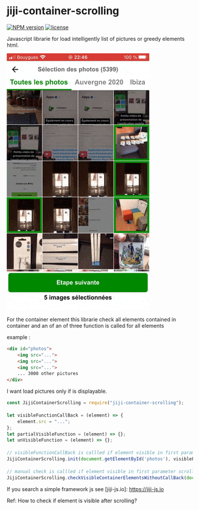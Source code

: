 # jiji-container-scrolling
[![NPM version][npm-image]][npm-url]
[![license][license-image]][license-url]

Javascript librarie for load intelligently list of pictures or greedy elements html.

<img src="https://github.com/jguyet/jiji-container-scrolling/raw/master/img/img.gif"/>

For the container element this librarie check all elements contained in container and an of an of three function is called for all elements


example :

````html
<div id="photos">
    <img src="...">
    <img src="...">
    <img src="...">
    ... 3000 other pictures
</div>
````

I want load pictures only if is displayable.

````js
const JijiContainerScrolling = require("jiji-container-scrolling");

let visibleFunctionCallBack = (element) => {
    element.src = "...";
};
let partialVisibleFunction = (element) => {};
let unVisibleFunction = (element) => {};

// visibleFunctionCallBack is callled if element visible in first parameter scrolling through each event
JijiContainerScrolling.init(document.getElementById('photos'), visibleFunctionCallBack, partialVisibleFunction, unVisibleFunction);

// manual check is callled if element visible in first parameter scrolling through each event
JijiContainerScrolling.checkVisibleContainerElementsWithoutCallBack(document.getElementById('photos'), visibleFunctionCallBack, partialVisibleFunction, unVisibleFunction);
````

If you search a simple framework js see [jiji-js.io]: https://jiji-js.io

Ref: How to check if element is visible after scrolling?

[npm-image]: https://img.shields.io/npm/v/jiji-container-scrolling.svg?style=flat-square
[npm-url]: https://npmjs.org/package/jiji-container-scrolling
[license-image]: https://img.shields.io/npm/l/express.svg
[license-url]: https://tldrlegal.com/license/mit-license